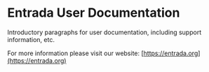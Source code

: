 # Entrada User Documentation

Introductory paragraphs for user documentation, including support information, etc.

For more information please visit our website: [https://entrada.org](https://entrada.org)

